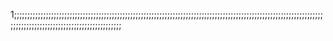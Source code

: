 1;;;;;;;;;;;;;;;;;;;;;;;;;;;;;;;;;;;;;;;;;;;;;;;;;;;;;;;;;;;;;;;;;;;;;;;;;;;;;;;;;;;;;;;;;;;;;;;;;;;;;;;;;;;;;;;;;;;;;;;;;;;;;;;;;;;;;;;;;;;;;;;;;;;;;;;;;;;;;;;
